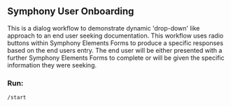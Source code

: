 ## Symphony User Onboarding
This is a dialog workflow to demonstrate dynamic 'drop-down' like approach to an end user seeking documentation. This workflow uses radio buttons within Symphony Elements Forms to produce a specific responses based on the end users entry. The end user will be either presented with a further Symphony Elements Forms to complete or will be given the specific information they were seeking.

### Run:
`/start`
